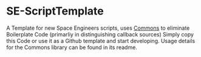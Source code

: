 # SE-ScriptTemplate
A Template for new Space Engineers scripts, uses [Commons](https://github.com/AdrianDeWinter/SE-Commons) to eliminate Boilerplate Code (primarliy in distinguishing callback sources)
Simply copy this Code or use it as a Github template and start developing. Usage details for the Commons library can be found in its readme.
